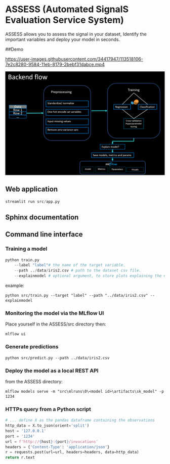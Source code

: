 # ASSESS (Automated SignalS Evaluation Service System)

 ASSESS allows you to assess the signal in your dataset, Identify the important variables and deploy your model in seconds.

##Demo 


https://user-images.githubusercontent.com/34417947/113518106-7e2c8280-9584-11eb-8179-2bebf31dabce.mp4



![](backend_schema.PNG)



## Web application

```python
streamlit run src/app.py
```

## Sphinx documentation


## Command line interface


### Training a model 

```python
python train.py 
	--label "label"# the name of the target variable.
	--path ../data/iris2.csv # path to the dataset csv file.
	--explainmodel # optional argument, to store plots explaining the model' decisions during the predictive process.
```
example:

```
python src/train.py --target "label" --path "../data/iris2.csv" --explainmodel
```

### Monitoring the model via the MLflow UI

Place yourself in the ASSESS/src directory then:

```
mlflow ui
```

### Generate predictions

```
python src/predict.py --path ../data/iris2.csv
```

### Deploy the model as a local REST API

from the ASSESS directory:

```
mlflow models serve -m "src\mlruns\0\<model id>\artifacts\sk_model" -p 1234 
```
	
### HTTPs query from a Python script

```python
# ... define X as the pandas dataframe containing the observations
http_data = X.to_json(orient='split')
host = '127.0.0.1'
port = '1234'
url = f'http://{host}:{port}/invocations'
headers = {'Content-Type': 'application/json'}
r = requests.post(url=url, headers=headers, data=http_data)
return r.text
```

